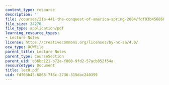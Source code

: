 ```yaml
---
content_type: resource
description: ''
file: /courses/21a-441-the-conquest-of-america-spring-2004/fdf03b4568687f8c2736515dac240399_lec8.pdf
file_size: 24270
file_type: application/pdf
learning_resource_types:
- Lecture Notes
license: https://creativecommons.org/licenses/by-nc-sa/4.0/
ocw_type: OCWFile
parent_title: Lecture Notes
parent_type: CourseSection
parent_uid: e36bc121-b72a-f808-9fd2-57acb852f54a
resourcetype: Document
title: lec8.pdf
uid: fdf03b45-6868-7f8c-2736-515dac240399
---
```

